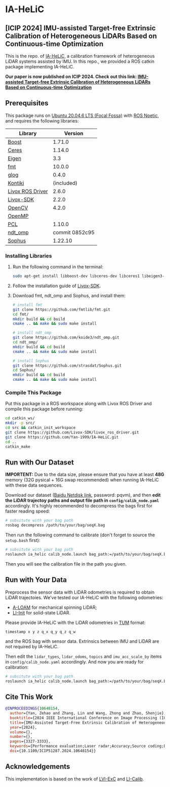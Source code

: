 # IA-HeLiC

## \[ICIP 2024\] IMU-assisted Target-free Extrinsic Calibration of Heterogeneous LiDARs Based on Continuous-time Optimization

This is the repo. of [IA-HeLiC](https://cslinzhang.github.io/IA-HeLiC), a calibration framework of heterogeneous LiDAR systems assisted by IMU. In this repo., we provided a ROS catkin package implementing IA-HeLiC.

**Our paper is now published on ICIP 2024. Check out this link: [IMU-assisted Target-free Extrinsic Calibration of Heterogeneous LiDARs Based on Continuous-time Optimization](https://ieeexplore.ieee.org/document/10648154)**

## Prerequisites

This package runs on [Ubuntu 20.04.6 LTS (Focal Fossa)](https://releases.ubuntu.com/20.04/) with [ROS Noetic](http://wiki.ros.org/noetic/Installation), and requires the following libraries:

| Library                                                           | Version        |
| ----------------------------------------------------------------- | -------------- |
| [Boost](https://www.boost.org)                                    | 1.71.0         |
| [Ceres](http://ceres-solver.org)                                  | 1.14.0         |
| [Eigen](https://eigen.tuxfamily.org)                              | 3.3            |
| [fmt](https://fmt.dev)                                            | 10.0.0         |
| [glog](https://github.com/google/glog)                            | 0.4.0          |
| [Kontiki](https://github.com/hovren/kontiki)                      | (included)     |
| [Livox ROS Driver](https://github.com/Livox-SDK/livox_ros_driver) | 2.6.0          |
| [Livox-SDK](https://github.com/Livox-SDK/Livox-SDK)               | 2.2.0          |
| [OpenCV](https://opencv.org)                                      | 4.2.0          |
| [OpenMP](https://www.openmp.org)                                  |                |
| [PCL](https://pointclouds.org)                                    | 1.10.0         |
| [ndt_omp](https://github.com/koide3/ndt_omp)                      | commit 0852c95 |
| [Sophus](https://github.com/strasdat/Sophus)                      | 1.22.10        |

### Installing Libraries

1. Run the following command in the terminal:
   
   ```bash
   sudo apt-get install libboost-dev libceres-dev libceres1 libeigen3-dev libgoogle-glog-dev libopencv-dev libpcl-dev
   ```

2. Follow the installation guide of [Livox-SDK](https://github.com/Livox-SDK/Livox-SDK/blob/master/README.md).

3. Download fmt, ndt_omp and Sophus, and install them:
   
   ```bash
   # install fmt
   git clone https://github.com/fmtlib/fmt.git
   cd fmt/
   mkdir build && cd build
   cmake .. && make && sudo make install
   
   # install ndt_omp
   git clone https://github.com/koide3/ndt_omp.git
   cd ndt_omp/
   mkdir build && cd build
   cmake .. && make && sudo make install
   
   # install Sophus
   git clone https://github.com/strasdat/Sophus.git
   cd Sophus/
   mkdir build && cd build
   cmake .. && make && sudo make install
   ```

### Compile This Package

Put this package in a ROS workspace along with Livox ROS Driver and compile this package before running:

```bash
cd catkin_ws/
mkdir -p src/
cd src && catkin_init_workspace
git clone https://github.com/Livox-SDK/livox_ros_driver.git
git clone https://github.com/Yan-1999/IA-HeLiC.git
cd ..
catkin_make
```

## Run with Our Dataset

**IMPORTENT:** Due to the data size, please ensure that you have at least **48G** memory (32G pysical + 16G swap recommended) when running IA-HeLiC with these data sequences.

Download our dataset ([Baidu Netdisk link](https://pan.baidu.com/s/1BpMhSwwXUqyQ2VxEKwrOKg), password: pqvm), and then **edit the LiDAR trajectoy paths and output file path in `config/calib_node.yaml`** accordingly. It's highly recommended to decompress the bags first for faster reading speed:

```bash
# subsitute with your bag path
rosbag decompress /path/to/your/bag/seqX.bag
```

Then run the following command to calibrate (don't forget to source the `setup.bash` first):

```bash
# subsitute with your bag path
roslaunch ia_helic calib_node.launch bag_path:=/path/to/your/bag/seqX.bag
```

Then you will see the calibration file in the path you given.

## Run with Your Data

Preprocess the sensor data with LiDAR odometries is required to obtain LiDAR trajectoies. We've tested our IA-HeLiC with the following odometries:

- [A-LOAM](https://github.com/HKUST-Aerial-Robotics/A-LOAM) for mechanical spinning LiDAR;
- [LI-Init](https://github.com/hku-mars/LiDAR_IMU_Init) for solid-state LiDAR.

Please provide IA-HeLiC with the LiDAR odometries in [TUM](https://vision.in.tum.de/data/datasets/rgbd-dataset/file_formats) format:

```text
timestamp x y z q_x q_y q_z q_w
```

and the ROS bag with sensor data. Extrinsics between IMU and LiDAR are not required by IA-HeLiC.

Then edit the `lidar_types`, `lidar_odoms`, `topics` and `imu_acc_scale_by` items in `config/calib_node.yaml` accordingly.
And now you are ready for calibration:

```bash
# subsitute with your bag path
roslaunch ia_helic calib_node.launch bag_path:=/path/to/your/bag/seqX.bag
```

## Cite This Work

```bibtex
@INPROCEEDINGS{10648154,
  author={Yan, Zehao and Zhang, Lin and Wang, Zhong and Zhao, Shenjie},
  booktitle={2024 IEEE International Conference on Image Processing (ICIP)}, 
  title={IMU-Assisted Target-Free Extrinsic Calibration of Heterogeneous Lidars Based on Continuous-Time Optimization}, 
  year={2024},
  volume={},
  number={},
  pages={3327-3333},
  keywords={Performance evaluation;Laser radar;Accuracy;Source coding;Data integration;Robot sensing systems;Calibration;LiDAR extrinsic calibration;target-free calibration;mechanical spinning LiDAR;solid-state LiDAR;LiDAR data fusion},
  doi={10.1109/ICIP51287.2024.10648154}}
```

## Acknowledgements

This implementation is based on the work of [LVI-ExC](https://github.com/peterWon/LVI-ExC) and [LI-Calib](https://github.com/APRIL-ZJU/lidar_IMU_calib).
